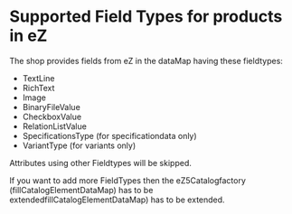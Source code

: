 # Supported Field Types for products in eZ

The shop provides fields from eZ in the dataMap having these fieldtypes:

- TextLine
- RichText
- Image
- BinaryFileValue
- CheckboxValue
- RelationListValue
- SpecificationsType (for specificationdata only)
- VariantType (for variants only)

Attributes using other Fieldtypes will be skipped. 

If you want to add more FieldTypes then the eZ5Catalogfactory (fillCatalogElementDataMap) has to be extendedfillCatalogElementDataMap) has to be extended.
